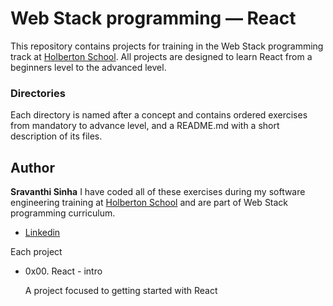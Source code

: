 # Web Stack programming ― React
This repository contains projects for training in the Web Stack programming track at [Holberton School](https://holbertonschool.com). All projects are designed to learn React from a beginners level to the advanced level. 
### Directories
Each directory is named after a concept and contains ordered exercises from mandatory to advance level, and a README.md with a short description of its files.
## Author
**Sravanthi Sinha**
I have coded all of these exercises during my software engineering training at [Holberton School](https://holbertonschool.com) and are part of Web Stack programming curriculum.
* [Linkedin](https://www.linkedin.com/in/sravanthisinha)

Each project

 * 0x00. React - intro

    A project focused to getting started with React
